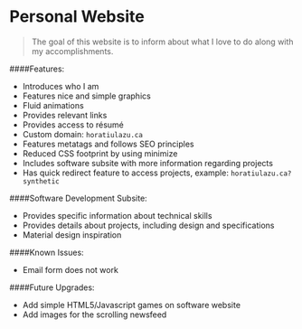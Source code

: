 # Personal Website
> The goal of this website is to inform about what I love to do along with my accomplishments.

####Features:
* Introduces who I am
* Features nice and simple graphics
* Fluid animations
* Provides relevant links
* Provides access to résumé 
* Custom domain: `horatiulazu.ca`
* Features metatags and follows SEO principles
* Reduced CSS footprint by using minimize
* Includes software subsite with more information regarding projects
* Has quick redirect feature to access projects, example: `horatiulazu.ca?synthetic`

####Software Development Subsite:
* Provides specific information about technical skills
* Provides details about projects, including design and specifications
* Material design inspiration

####Known Issues:
* Email form does not work

####Future Upgrades:
* Add simple HTML5/Javascript games on software website
* Add images for the scrolling newsfeed